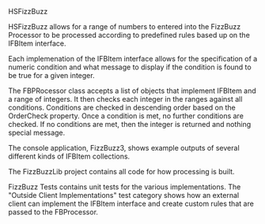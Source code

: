 HSFizzBuzz

HSFizzBuzz allows for a range of numbers to entered into the FizzBuzz Processor to be processed according to predefined rules based up on the IFBItem interface.

Each implemenation of the IFBItem interface allows for the specification of a numeric condition and what message to display if the condition is found to be true for a given integer.

The FBPRocessor class accepts a list of objects that implement IFBItem and a range of integers. It then checks each integer in the ranges against all conditions.  Conditions are checked in descending order based on the OrderCheck property.  Once a condition is met, no further conditions are checked.  If no conditions are met, then the integer is returned and nothing special message.

The console application, FizzBuzz3, shows example outputs of several different kinds of IFBItem collections.  

The FizzBuzzLib project contains all code for how processing is built.

FizzBuzz Tests contains unit tests for the various implementations.  The "Outside Client Implementations" test category shows how an external client can implement the IFBItem interface and create custom rules that are passed to the FBProcessor.


